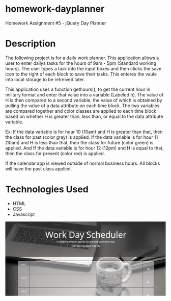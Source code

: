 # homework-dayplanner
Homework Assignment #5 - jQuery Day Planner

# Description

The following project is for a daily work planner.  This application allows a user to enter dailys tasks for the hours of 9am - 5pm (Standard working hours).  The user types a task into the input boxes and then clicks the save icon to the right of each block to save their tasks.  This enteres the vaule into local storage to be retreived later.  

This application uses a function gethours(); to get the current hour in military format and enter that value into a variable (Labeled h).  The value of H is then compared to a second variable, the value of which is obtained by pulling the value of a data attribute on each time block.  The two variables are compared together and color classes are applied to each time block based on whether H is greater than, less than, or equal to the data attribute variable.

Ex: If the data variable is for hour 10 (10am) and H is greater than that, then the class for past (color gray) is applied.  If the data variable is for hour 11 (10am) and H is less than that, then the class for future (color green) is applied.  And ff the data variable is for hour 12 (12pm) and H is equal to that, then the class for present (color red) is applied.

If the calendar app is viewed outside of normal business hours.  All blocks will have the past class applied.

# Technologies Used

* HTML
* CSS
* Javascript

![Application Screenshot](assets/images/screenshot.jpg)